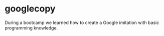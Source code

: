 # googlecopy
During a bootcamp we learned how to create a Google imitation with basic programming knowledge.
